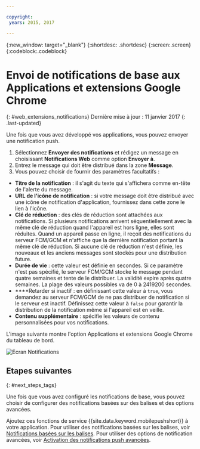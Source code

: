 ```yaml
---

copyright:
 years: 2015, 2017

---
```


{:new_window: target="_blank"}
{:shortdesc: .shortdesc}
{:screen:.screen}
{:codeblock:.codeblock}

# Envoi de notifications de base aux Applications et extensions Google Chrome 
{: #web_extensions_notifications}
Dernière mise à jour : 11 janvier 2017
{: .last-updated}

Une fois que vous avez développé vos applications, vous pouvez envoyer une notification push. 

1. Sélectionnez **Envoyer des notifications** et rédigez un message en choisissant **Notifications Web** comme option **Envoyer à**. 
2. Entrez le message qui doit être distribué dans la zone **Message**.
3. Vous pouvez choisir de fournir des paramètres facultatifs :
  - **Titre de la notification** : il s'agit du texte qui s'affichera comme en-tête de l'alerte du message.
  - **URL de l'icône de notification** : si votre message doit être distribué avec une icône de notification d'application, fournissez dans cette zone le lien à l'icône.
  - **Clé de réduction** : des clés de réduction sont attachées aux notifications. Si plusieurs notifications arrivent séquentiellement avec la même clé de réduction quand l'appareil est hors ligne, elles sont réduites. Quand un appareil passe en ligne, il reçoit des notifications du serveur FCM/GCM et n'affiche que la dernière notification portant la même clé de réduction. Si aucune clé de réduction n'est définie, les nouveaux et les anciens messages sont stockés pour une distribution future.
  - **Durée de vie** : cette valeur est définie en secondes. Si ce paramètre n'est pas spécifié, le serveur FCM/GCM stocke le message pendant quatre semaines et tente de le distribuer. La validité expire après quatre semaines. La plage des valeurs possibles va de 0 à 2419200 secondes.
  - ****Retarder si inactif : en définissant cette valeur à `true`, vous demandez au serveur FCM/GCM de ne pas distribuer de notification si le serveur est inactif. Définissez cette valeur à `false` pour garantir la distribution de la notification même si l'appareil est en veille.
  - **Contenu supplémentaire** : spécifie les valeurs de contenu personnalisées pour vos notifications.

L'image suivante montre l'option Applications et extensions Google Chrome du tableau de bord.

  ![Ecran Notifications](images/push_chrome_extns.jpg)
  
## Etapes suivantes
  {: #next_steps_tags}

Une fois que vous avez configuré les notifications de base, vous pouvez choisir de configurer des notifications basées sur des balises et des options
avancées.

Ajoutez ces fonctions de service {{site.data.keyword.mobilepushshort}} à votre application. Pour utiliser des notifications basées sur les balises, voir [Notifications basées sur les balises](c_tag_basednotifications.html). Pour utiliser des options de notification avancées, voir [Activation des notifications push avancées](t_advance_badge_sound_payload.html).
